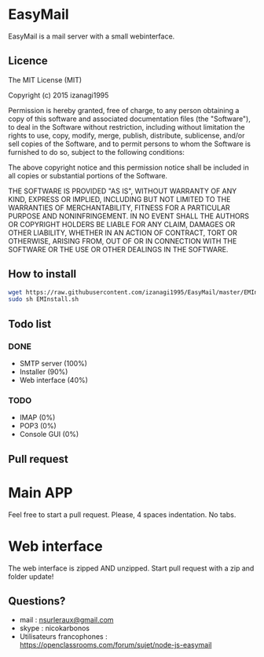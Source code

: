 # EasyMail

EasyMail is a mail server with a small webinterface.

## Licence

The MIT License (MIT)

Copyright (c) 2015 izanagi1995

Permission is hereby granted, free of charge, to any person obtaining a copy
of this software and associated documentation files (the "Software"), to deal
in the Software without restriction, including without limitation the rights
to use, copy, modify, merge, publish, distribute, sublicense, and/or sell
copies of the Software, and to permit persons to whom the Software is
furnished to do so, subject to the following conditions:

The above copyright notice and this permission notice shall be included in
all copies or substantial portions of the Software.

THE SOFTWARE IS PROVIDED "AS IS", WITHOUT WARRANTY OF ANY KIND, EXPRESS OR
IMPLIED, INCLUDING BUT NOT LIMITED TO THE WARRANTIES OF MERCHANTABILITY,
FITNESS FOR A PARTICULAR PURPOSE AND NONINFRINGEMENT. IN NO EVENT SHALL THE
AUTHORS OR COPYRIGHT HOLDERS BE LIABLE FOR ANY CLAIM, DAMAGES OR OTHER
LIABILITY, WHETHER IN AN ACTION OF CONTRACT, TORT OR OTHERWISE, ARISING FROM,
OUT OF OR IN CONNECTION WITH THE SOFTWARE OR THE USE OR OTHER DEALINGS IN
THE SOFTWARE.


## How to install
````bash
wget https://raw.githubusercontent.com/izanagi1995/EasyMail/master/EMInstall.sh
sudo sh EMInstall.sh
````

## Todo list
### DONE
- SMTP server (100%)
- Installer (90%)
- Web interface (40%)
### TODO
- IMAP (0%)
- POP3 (0%)
- Console GUI (0%)

## Pull request
# Main APP
Feel free to start a pull request. Please, 4 spaces indentation. No tabs.
# Web interface
The web interface is zipped AND unzipped. Start pull request with a zip and folder update!

## Questions?
- mail : nsurleraux@gmail.com
- skype : nicokarbonos
- Utilisateurs francophones : https://openclassrooms.com/forum/sujet/node-js-easymail
